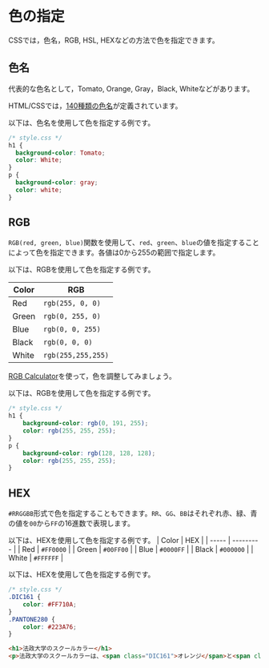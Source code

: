 # 色の指定

CSSでは，色名，RGB, HSL, HEXなどの方法で色を指定できます。

## 色名

代表的な色名として，Tomato, Orange, Gray，Black, Whiteなどがあります。

HTML/CSSでは，[140種類の色名](https://www.w3schools.com/colors/colors_names.asp)が定義されています。

以下は、色名を使用して色を指定する例です。

```css
/* style.css */
h1 {
  background-color: Tomato; 
  color: White;
}
p {
  background-color: gray;
  color: white;
}
```

## RGB

`RGB(red, green, blue)`関数を使用して、`red`、`green`、`blue`の値を指定することによって色を指定できます。各値は0から255の範囲で指定します。

以下は、RGBを使用して色を指定する例です。

| Color | RGB                |
| ----- | ------------------ |
| Red   | `rgb(255, 0, 0)`   |
| Green | `rgb(0, 255, 0)`   |
| Blue  | `rgb(0, 0, 255)`   |
| Black | `rgb(0, 0, 0)`     |
| White | `rgb(255,255,255)` |

[RGB Calculator](https://www.w3schools.com/colors/colors_rgb.asp)を使って，色を調整してみましょう。

以下は、RGBを使用して色を指定する例です。
<!-- index.html --><!-- index.html -->
```css
/* style.css */
h1 {
    background-color: rgb(0, 191, 255);
    color: rgb(255, 255, 255);
}
p {
    background-color: rgb(128, 128, 128);
    color: rgb(255, 255, 255);
}
``` 

## HEX

`#RRGGBB`形式で色を指定することもできます。`RR`、`GG`、`BB`はそれぞれ赤、緑、青の値を`00`から`FF`の16進数で表現します。

以下は、HEXを使用して色を指定する例です。
| Color | HEX       |
| ----- | --------- |
| Red   | `#FF0000` |
| Green | `#00FF00` |
| Blue  | `#0000FF` |
| Black | `#000000` |
| White | `#FFFFFF` |

以下は、HEXを使用して色を指定する例です。

```css
/* style.css */
.DIC161 {
    color: #FF710A;
}
.PANTONE280 {
    color: #223A76;
}
```

```html
<h1>法政大学のスクールカラー</h1>
<p>法政大学のスクールカラーは、<span class="DIC161">オレンジ</span>と<span class="PANTONE280">紺（法政ブルー）</span>です。</p>
```
